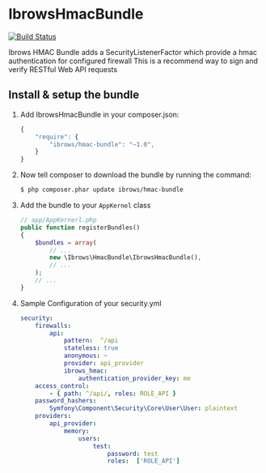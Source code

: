IbrowsHmacBundle
=============================

[![Build Status](https://travis-ci.org/ibrows/IbrowsHmacBundle.svg?branch=master)](https://travis-ci.org/ibrows/IbrowsHmacBundle)

Ibrows HMAC Bundle  adds a SecurityListenerFactor which provide a hmac authentication for configured firewall
This is a recommend way to sign and verify RESTful Web API requests



Install & setup the bundle
--------------------------

1. Add IbrowsHmacBundle in your composer.json:

	```js
	{
	    "require": {
	        "ibrows/hmac-bundle": "~1.0",
	    }
	}
	```

2. Now tell composer to download the bundle by running the command:

    ``` bash
    $ php composer.phar update ibrows/hmac-bundle
    ```

3. Add the bundle to your `AppKernel` class

    ``` php
    // app/AppKernerl.php
    public function registerBundles()
    {
        $bundles = array(
            // ...
            new \Ibrows\HmacBundle\IbrowsHmacBundle(),
            // ...
        );
        // ...
    }
    ```
    
4. Sample Configuration of your security.yml

    ``` yml
    security:
        firewalls:
            api:
                pattern:  ^/api
                stateless: true
                anonymous: ~
                provider: api_provider
                ibrows_hmac:
                    authentication_provider_key: me
        access_control:
            - { path: ^/api/, roles: ROLE_API }
        password_hashers:
            Symfony\Component\Security\Core\User\User: plaintext
        providers:
            api_provider:
                memory:
                    users:
                        test:
                            password: test
                            roles:  ['ROLE_API']
    ```

